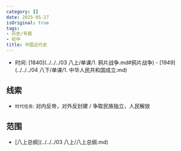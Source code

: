 ```yaml
---
category: []
date: 2025-05-27
isOriginal: true
tags:
- 历史/专题
- 初中
title: 中国近代史
---
```

- 时间: [1840](../../../03 八上/单课/1. 鸦片战争.md#鸦片战争) - [1949](../../../04 八下/单课/1. 中华人民共和国成立.md)
## 线索
- `时代任务`: 对内反帝，对外反封建 / 争取民族独立，人民解放
## 范围
- [八上总纲](../../../03 八上/八上总纲.md)